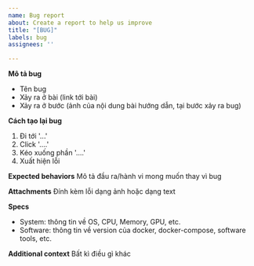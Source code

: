 ```yaml
---
name: Bug report
about: Create a report to help us improve
title: "[BUG]"
labels: bug
assignees: ''

---
```


**Mô tả bug**
- Tên bug
- Xảy ra ở bài (link tới bài)
- Xảy ra ở bước (ảnh của nội dung bài hướng dẫn, tại bước xảy ra bug)

**Cách tạo lại bug**
1. Đi tới '...'
2. Click '....'
3. Kéo xuống phần '....'
4. Xuất hiện lỗi

**Expected behaviors**
Mô tả đầu ra/hành vi mong muốn thay vì bug

**Attachments**
Đính kèm lỗi dạng ảnh hoặc dạng text

**Specs**
 - System: thông tin về OS, CPU, Memory, GPU, etc.
 - Software: thông tin về version của docker, docker-compose, software tools, etc.

**Additional context**
Bất kì điều gì khác

